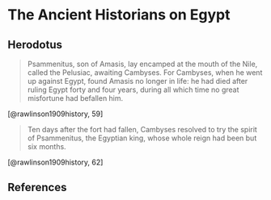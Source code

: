 # The Ancient Historians on Egypt

## Herodotus

> Psammenitus, son of Amasis, lay encamped
  at the mouth of the Nile, called the
  Pelusiac, awaiting Cambyses. For Cambyses,
  when he went up against Egypt, found Amasis
  no longer in life: he had died after ruling Egypt
  forty and four years, during all which time no
  great misfortune had befallen him.

[@rawlinson1909history, 59]

> Ten days after the fort had fallen, Cambyses
  resolved to try the spirit of Psammenitus,
  the Egyptian king, whose whole reign had been
  but six months.

[@rawlinson1909history, 62]

## References
